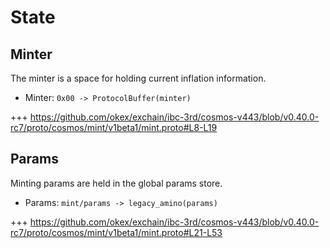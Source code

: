 <!--
order: 2
-->

# State

## Minter

The minter is a space for holding current inflation information.

- Minter: `0x00 -> ProtocolBuffer(minter)`

+++ https://github.com/okex/exchain/ibc-3rd/cosmos-v443/blob/v0.40.0-rc7/proto/cosmos/mint/v1beta1/mint.proto#L8-L19

## Params

Minting params are held in the global params store.

- Params: `mint/params -> legacy_amino(params)`

+++ https://github.com/okex/exchain/ibc-3rd/cosmos-v443/blob/v0.40.0-rc7/proto/cosmos/mint/v1beta1/mint.proto#L21-L53
